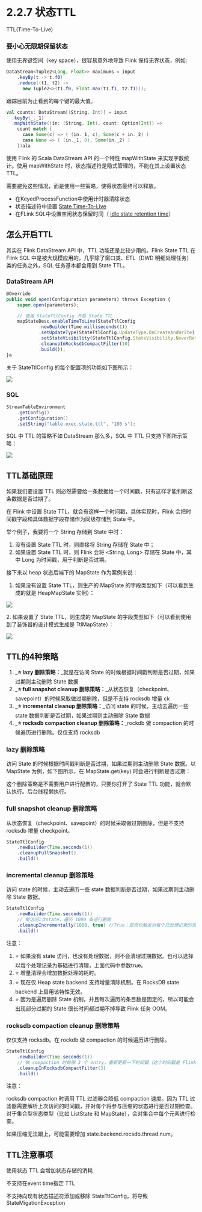 # 2.2.7 状态TTL

TTL(Time-To-Live)

### 要小心无限期保留状态

使用无界键空间（key space），很容易意外地导致 Flink 保持无界状态，例如:

```java
DataStream<Tuple2<Long, Float>> maximums = input
    .keyBy(t -> t.f0)
    .reduce((t1, t2) -> 
      new Tuple2<>(t1.f0, Float.max(t1.f1, t2.f1)));
```

跟踪目前为止看到的每个键的最大值。

```scala
val counts: DataStream[(String, Int)] = input
  .keyBy(_._1)
  .mapWithState((in: (String, Int), count: Option[Int]) =>
    count match {
      case Some(c) => ( (in._1, c), Some(c + in._2) )
      case None => ( (in._1, 0), Some(in._2) )
    })ala
```

使用 Flink 的 Scala DataStream API 的一个特性 mapWithState 来实现字数统计。使用 mapWithState 时，状态描述符是隐式管理的，不能在其上设置状态 TTL。



需要避免这些情况，而是使用一些策略，使得状态最终可以释放。

* 在KeyedProcessFunction中使用计时器清除状态
* 状态描述符中设置 [State Time-To-Live](https://nightlies.apache.org/flink/flink-docs-stable/dev/stream/state/state.html#state-time-to-live-ttl) &#x20;
* 在FLink SQL中设置空闲状态保留时间（ [idle state retention time](https://nightlies.apache.org/flink/flink-docs-stable/docs/dev/table/config/#table-exec-state-ttl)）

## 怎么开启TTL

其实在 Flink DataStream API 中，TTL 功能还是比较少用的。Flink State TTL 在 Flink SQL 中是被大规模应用的，几乎除了窗口类、ETL（DWD 明细处理任务）类的任务之外，SQL 任务基本都会用到 State TTL。

### DataStream API

```javascript
@Override
public void open(Configuration parameters) throws Exception {
    super.open(parameters);

    // 使用 StateTtlConfig 开启 State TTL
    mapStateDesc.enableTimeToLive(StateTtlConfig
            .newBuilder(Time.milliseconds(1))
            .setUpdateType(StateTtlConfig.UpdateType.OnCreateAndWrite)
            .setStateVisibility(StateTtlConfig.StateVisibility.NeverReturnExpired)
            .cleanupInRocksdbCompactFilter(10)
            .build());
}a
```

关于 StateTtlConfig 的每个配置项的功能如下图所示：

![](<../../../.gitbook/assets/image (7).png>)

### SQL

```java
StreamTableEnvironment
    .getConfig()
    .getConfiguration()
    .setString("table.exec.state.ttl", "180 s");
```

SQL 中 TTL 的策略不如 DataStream 那么多，SQL 中 TTL 只支持下图所示策略：

![](<../../../.gitbook/assets/image (16) (1).png>)

## TTL基础原理

如果我们要设置 TTL 则必然需要给一条数据给一个时间戳，只有这样才能判断这条数据是否过期了。

在 Flink 中设置 State TTL，就会有这样一个时间戳，具体实现时，Flink 会把时间戳字段和具体数据字段存储作为同级存储到 State 中。

举个例子，我要将一个 String 存储到 State 中时：

1. 没有设置 State TTL 时，则直接将 String 存储在 State 中；
2. 如果设置 State TTL 时，则 Flink 会将 \<String, Long> 存储在 State 中，其中 Long 为时间戳，用于判断是否过期。



&#x20;接下来以 heap 状态后端下的 MapState 作为案例来说：

1. 如果没有设置 State TTL，则生产的 MapState 的字段类型如下（可以看到生成的就是 HeapMapState 实例）：

![](<../../../.gitbook/assets/image (17).png>)

2\. 如果设置了 State TTL，则生成的 MapState 的字段类型如下（可以看到使用到了装饰器的设计模式生成是 TtlMapState）：

![](<../../../.gitbook/assets/image (5) (1) (2).png>)

## TTL的4种策略

1. _**⭐ lazy 删除策略：**_就是在访问 State 的时候根据时间戳判断是否过期，如果过期则主动删除 State 数据
2. _**⭐ full snapshot cleanup 删除策略：**_从状态恢复（checkpoint、savepoint）的时候采取做过期删除，但是不支持 rocksdb 增量 ck
3. _**⭐ incremental cleanup 删除策略：**_访问 state 的时候，主动去遍历一些 state 数据判断是否过期，如果过期则主动删除 State 数据
4. _**⭐ rocksdb compaction cleanup 删除策略：**_rockdb 做 compaction 的时候遍历进行删除。仅仅支持 rocksdb

### lazy 删除策略

访问 State 的时候根据时间戳判断是否过期，如果过期则主动删除 State 数据。以 MapState 为例，如下图所示，在 MapState.get(key) 时会进行判断是否过期：

这个删除策略是不需要用户进行配置的，只要你打开了 State TTL 功能，就会默认执行。后台线程懒执行。

### full snapshot cleanup 删除策略

从状态恢复（checkpoint、savepoint）的时候采取做过期删除，但是不支持 rocksdb 增量 checkpoint。

```java
StateTtlConfig
    .newBuilder(Time.seconds(1))
    .cleanupFullSnapshot()
    .build()
```

### incremental cleanup 删除策略

访问 state 的时候，主动去遍历一些 state 数据判断是否过期，如果过期则主动删除 State 数据。

```java
StateTtlConfig
    .newBuilder(Time.seconds(1))
    // 每访问1次state，遍历 1000 条进行删除
    .cleanupIncrementally(1000, true) //True：是否也触发对每个已处理记录的清理(默认值：False)
    .build()
```

注意：

1. ⭐ 如果没有 state 访问，也没有处理数据，则不会清理过期数据。也可以选择以每个处理记录为基础进行清理，上面代码中参数true。
2. ⭐ 增量清理会增加数据处理的耗时。
3. ⭐ 现在仅 Heap state backend 支持增量清除机制。在 RocksDB state backend 上启用该特性无效。
4. ⭐ 因为是遍历删除 State 机制，并且每次遍历的条目数是固定的，所以可能会出现部分过期的 State 很长时间都过期不掉导致 Flink 任务 OOM。

### rocksdb compaction cleanup 删除策略

仅仅支持 rocksdb。在 rockdb 做 compaction 的时候遍历进行删除。

```java
StateTtlConfig
    .newBuilder(Time.seconds(1))
    // 做 compaction 时每隔 3 个 entry，重新更新一下时间戳（这个时间戳是 Flink 用于和数据中的时间戳来比较判断是否过期）
    .cleanupInRocksdbCompactFilter(3)
    .build()
```

注意：

rocksdb compaction 时调用 TTL 过滤器会降低 compaction 速度。因为 TTL 过滤器需要解析上次访问的时间戳，并对每个将参与压缩的状态进行是否过期检查。对于集合型状态类型（比如 ListState 和 MapState），会对集合中每个元素进行检查。



如果压缩无法跟上，可能需要增加 state.backend.rocsdb.thread.num。



## TTL注意事项

使用状态 TTL 会增加状态存储的消耗

不支持在event time指定 TTL

不支持向现有状态描述符添加或移除 StateTtlConfig，将导致 StateMigationException
